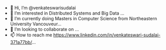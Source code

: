- 👋 Hi, I’m @venkateswarisudalai
- 👀 I’m interested in Distributed Systems and Big Data ...
- 🌱 I’m currently doing Masters in Computer Science from Northeastern University Vancouveur...
- 💞️ I’m looking to collaborate on ...
- 📫 How to reach me https://www.linkedin.com/in/venkateswari-sudalai-371a77bb/...

<!---
venkateswarisudalai/venkateswarisudalai is a ✨ special ✨ repository because its `README.md` (this file) appears on your GitHub profile.
You can click the Preview link to take a look at your changes.
--->
